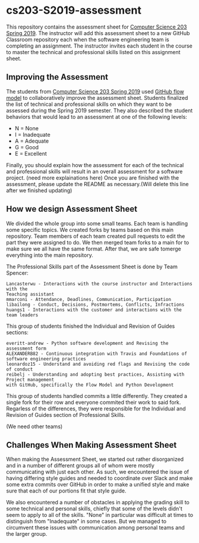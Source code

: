 # cs203-S2019-assessment

This repository contains the assessment sheet for [Computer Science 203 Spring
2019](https://www.gregorykapfhammer.com/teaching/cs203S2019/). The instructor
will add this assessment sheet to a new GitHub Classroom repository each when
the software engineering team is completing an assignment. The instructor
invites each student in the course to master the technical and professional
skills listed on this assignment sheet.

## Improving the Assessment

The students from [Computer Science 203 Spring
2019](https://www.gregorykapfhammer.com/teaching/cs203S2019/) used [GitHub flow
model](https://help.github.com/articles/github-flow/) to collaboratively improve
the assessment sheet. Students finalized the list of technical and
professional skills on which they want to be assessed during the Spring 2019
semester. They also described the student behaviors that would lead to an
assessment at one of the following levels:

* N = None
* I = Inadequate
* A = Adequate
* G = Good
* E = Excellent

Finally, you should explain how the assessment for each of the technical and
professional skills will result in an overall assessment for a software project.
(need more explainations here)
Once you are finished with the assessment, please update the README as
necessary.(Will delete this line after we finished updating)

## How we design Assessment Sheet

We divided the whole group into some small teams. Each team is handling some specific
topics. We created forks by teams based on this main repository. Team members of
each team created pull requests to edit the part they were assigned to do. We
then merged team forks to a main for to make sure we all have the same format.
After that, we are safe tomerge everything into the main repository.

The Professional Skills part of the Assessment Sheet is done by Team Spencer:

```
Lancasterwu - Interactions with the course instructor and Interactions with the
Teaching assistant
mmarconi - Attendance, Deadlines, Communication, Participation
libailong - Conduct, Decisions, Postmortems, Conflicts, Infractions
huangs1 - Interactions with the customer and interactions with the team leaders
```

This group of students finished the Individual and Revision of Guides sections:

```
everitt-andrew - Python software development and Revising the assessment form
ALEXANDERB82 - Continuous integration with Travis and Foundations of software engineering practices
leonardoz15 - Understand and avoiding red flags and Revising the code of conduct
reibelj - Understanding and adopting best practices, Assisting with Project management 
with GitHub, specifically the Flow Model and Python Development
```

This group of students handled commits a little differently. They created a single
fork for their row and everyone commited their work to said fork. Regarless of the
differences, they were responsible for the Individual and Revision of Guides section of
Professional Skills.

(We need other teams)

## Challenges When Making Assessment Sheet

When making the Assessment Sheet, we started out rather disorganized and in 
a number of different groups all of whom were mostly communicating with just
each other. As such, we encountered the issue of having differing style 
guides and needed to coordinate over Slack and make some extra commits over
GitHub in order to make a unified style and make sure that each of our 
portions fit that style guide. 

We also encountered a number of obstacles in applying the grading skill to 
some technical and personal skills, chiefly that some of the levels didn't 
seem to apply to all of the skills. "None" in particular was difficult at
times to distinguish from "Inadequate" in some cases. But we managed
to circumvent these issues with communication among personal teams and 
the larger group.
